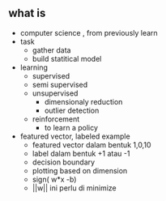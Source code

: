 ## what is
- computer science , from previously learn
- task
    - gather data
    - build statitical model
- learning
    - supervised
    - semi supervised
    - unsupervised
        - dimensionaly reduction
        - outlier detection
    - reinforcement
        - to learn a policy
- featured vector, labeled example
    - featured vector dalam bentuk 1,0,10
    - label dalam bentuk +1 atau -1
    - decision boundary
    - plotting based on dimension
    - sign( w*x -b)
    - ||w|| ini perlu di minimize

